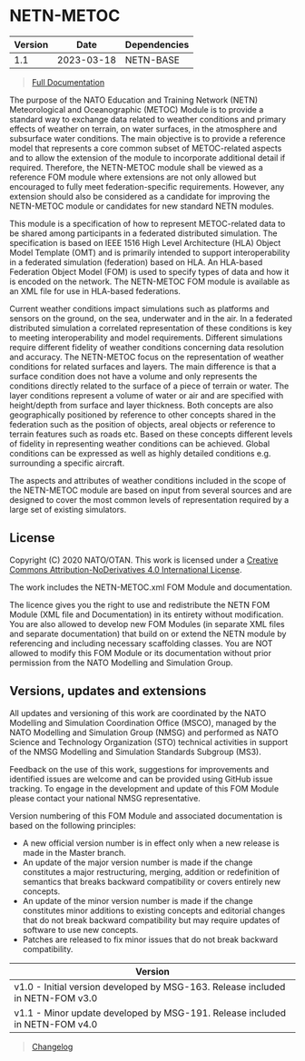 # NETN-METOC


|Version| Date| Dependencies|
|---|---|---|
|1.1|2023-03-18|NETN-BASE|

> [Full Documentation](NETN-METOC.md)

The purpose of the NATO Education and Training Network (NETN) Meteorological and Oceanographic (METOC) Module is to provide a standard way to exchange data related to weather conditions and primary effects of weather on terrain, on water surfaces, in the atmosphere and subsurface water conditions. The main objective is to provide a reference model that represents a core common subset of METOC-related aspects and to allow the extension of the module to incorporate additional detail if required. Therefore, the NETN-METOC module shall be viewed as a reference FOM module where extensions are not only allowed but encouraged to fully meet federation-specific requirements. However, any extension should also be considered as a candidate for improving the NETN-METOC module or candidates for new standard NETN modules.         

This module is a specification of how to represent METOC-related data to be shared among participants in a federated distributed simulation. The specification is based on IEEE 1516 High Level Architecture (HLA) Object Model Template (OMT) and is primarily intended to support interoperability in a federated simulation (federation) based on HLA. An HLA-based Federation Object Model (FOM) is used to specify types of data and how it is encoded on the network. The NETN-METOC FOM module is available as an XML file for use in HLA-based federations.

Current weather conditions impact simulations such as platforms and sensors on the ground, on the sea, underwater and in the air. In a federated distributed simulation a correlated representation of these conditions is key to meeting interoperability and model requirements. Different simulations require different fidelity of weather conditions concerning data resolution and accuracy.  The NETN-METOC focus on the representation of weather conditions for related surfaces and layers. The main difference is that a surface condition does not have a volume and only represents the conditions directly related to the surface of a piece of terrain or water. The layer conditions represent a volume of water or air and are specified with height/depth from surface and layer thickness. Both concepts are also geographically positioned by reference to other concepts shared in the federation such as the position of objects, areal objects or reference to terrain features such as roads etc.  Based on these concepts different levels of fidelity in representing weather conditions can be achieved. Global conditions can be expressed as well as highly detailed conditions e.g. surrounding a specific aircraft.  
        

The aspects and attributes of weather conditions included in the scope of the NETN-METOC module are based on input from several sources and are designed to cover the most common levels of representation required by a large set of existing simulators.

## License

Copyright (C) 2020 NATO/OTAN. This work is licensed under a [Creative Commons Attribution-NoDerivatives 4.0 International License](LICENCE.md).

The work includes the NETN-METOC.xml FOM Module and documentation.

The licence gives you the right to use and redistribute the NETN FOM Module (XML file and Documentation) in its entirety without modification. You are also allowed to develop new FOM Modules (in separate XML files and separate documentation) that build on or extend the NETN module by referencing and including necessary scaffolding classes. You are NOT allowed to modify this FOM Module or its documentation without prior permission from the NATO Modelling and Simulation Group.

## Versions, updates and extensions

All updates and versioning of this work are coordinated by the NATO Modelling and Simulation Coordination Office (MSCO), managed by the NATO Modelling and Simulation Group (NMSG) and performed as NATO Science and Technology Organization (STO) technical activities in support of the NMSG Modelling and Simulation Standards Subgroup (MS3).

Feedback on the use of this work, suggestions for improvements and identified issues are welcome and can be provided using GitHub issue tracking. To engage in the development and update of this FOM Module please contact your national NMSG representative.

Version numbering of this FOM Module and associated documentation is based on the following principles:

* A new official version number is in effect only when a new release is made in the Master branch.
* An update of the major version number is made if the change constitutes a major restructuring, merging, addition or redefinition of semantics that breaks backward compatibility or covers entirely new concepts.
* An update of the minor version number is made if the change constitutes minor additions to existing concepts and editorial changes that do not break backward compatibility but may require updates of software to use new concepts.
* Patches are released to fix minor issues that do not break backward compatibility.

|Version|
|---|
|v1.0 - Initial version developed by MSG-163. Release included in NETN-FOM v3.0|
|v1.1 - Minor update developed by MSG-191. Release included in NETN-FOM v4.0|

> [Changelog](changelog.md)

